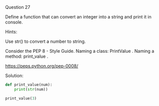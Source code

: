 Question 27

Define a function that can convert an integer into a string and print it in console.

Hints:

Use str() to convert a number to string.

Consider the PEP 8 - Style Guide. Naming a class: PrintValue . Naming a method: print_value .

https://peps.python.org/pep-0008/

Solution:
```python
def print_value(num):
    print(str(num))

print_value(3)
```
